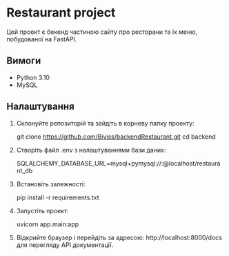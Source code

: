 # Restaurant project

Цей проект є бекенд частиною сайту про ресторани та їх меню, побудованої на FastAPI.

## Вимоги

- Python 3.10
- MySQL

## Налаштування

1. Склонуйте репозиторій та зайдіть в корневу папку проекту:

   git clone https://github.com/Biviss/backendRestaurant.git
   cd backend

2. Створіть файл .env з налаштуваннями бази даних:

   SQLALCHEMY_DATABASE_URL=mysql+pymysql://<USERNAME>:<PASSWORD>@localhost/restaurant_db

3. Встановіть залежності:

   pip install -r requirements.txt

4. Запустіть проект:

   uvicorn app.main:app

5. Відкрийте браузер і перейдіть за адресою: http://localhost:8000/docs для перегляду API документації.
